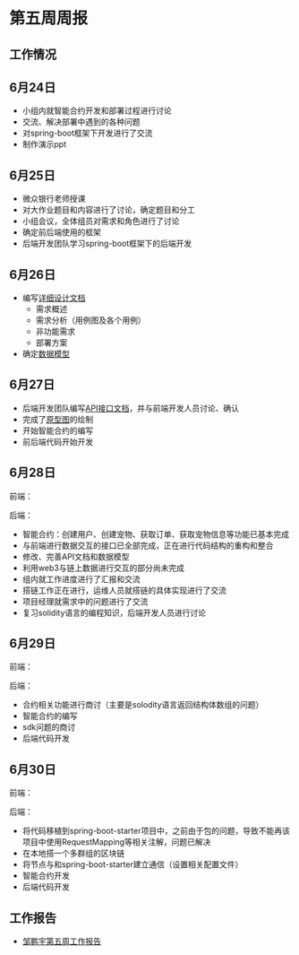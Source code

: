 # 第五周周报 

## 工作情况

## 6月24日

* 小组内就智能合约开发和部署过程进行讨论
* 交流、解决部署中遇到的各种问题
* 对spring-boot框架下开发进行了交流
* 制作演示ppt



## 6月25日

* 微众银行老师授课
* 对大作业题目和内容进行了讨论，确定题目和分工
* 小组会议，全体组员对需求和角色进行了讨论
* 确定前后端使用的框架
* 后端开发团队学习spring-boot框架下的后端开发



## 6月26日

* 编写[详细设计文档](https://github.com/2019-scut-practical-training-team/webank/blob/dev/final/doc)
  * 需求概述
  * 需求分析（用例图及各个用例）
  * 非功能需求
  * 部署方案
* 确定[数据模型](https://github.com/2019-scut-practical-training-team/webank/blob/dev/final/doc/数据模型.docx)

## 6月27日

* 后端开发团队编写[API接口文档](https://g3webank.postman.co/collections/6150471-3e50ab27-7828-4b22-9cf6-05e7ee83d393?version=latest&workspace=1cd9b014-5152-4f7f-bf6e-765e3810ac8e)，并与前端开发人员讨论、确认
* 完成了[原型图](https://github.com/2019-scut-practical-training-team/webank/tree/dev/final/doc/原型图)的绘制
* 开始智能合约的编写
* 前后端代码开始开发



## 6月28日

前端：

后端：

* 智能合约：创建用户、创建宠物、获取订单、获取宠物信息等功能已基本完成
* 与前端进行数据交互的接口已全部完成，正在进行代码结构的重构和整合
* 修改、完善API文档和数据模型
* 利用web3与链上数据进行交互的部分尚未完成
* 组内就工作进度进行了汇报和交流
* 搭链工作正在进行，运维人员就搭链的具体实现进行了交流
* 项目经理就需求中的问题进行了交流
* 复习solidity语言的编程知识，后端开发人员进行讨论



## 6月29日

前端：

后端：

* 合约相关功能进行商讨（主要是solodity语言返回结构体数组的问题）
* 智能合约的编写
* sdk问题的商讨
* 后端代码开发



## 6月30日

前端：

后端：

* 将代码移植到spring-boot-starter项目中，之前由于包的问题，导致不能再该项目中使用RequestMapping等相关注解，问题已解决
* 在本地搭一个多群组的区块链
* 将节点与和spring-boot-starter建立通信（设置相关配置文件）
* 智能合约开发
* 后端代码开发





## 工作报告

* [邹鹏宇第五周工作报告](https://github.com/2019-scut-practical-training-team/webank/blob/dev/day3/邹鹏宇/weekly_report5.md)
